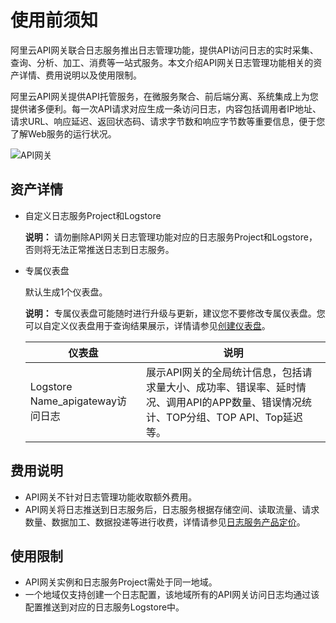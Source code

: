 # 使用前须知

阿里云API网关联合日志服务推出日志管理功能，提供API访问日志的实时采集、查询、分析、加工、消费等一站式服务。本文介绍API网关日志管理功能相关的资产详情、费用说明以及使用限制。

阿里云API网关提供API托管服务，在微服务聚合、前后端分离、系统集成上为您提供诸多便利。每一次API请求对应生成一条访问日志，内容包括调用者IP地址、请求URL、响应延迟、返回状态码、请求字节数和响应字节数等重要信息，便于您了解Web服务的运行状况。

![API网关](https://static-aliyun-doc.oss-cn-hangzhou.aliyuncs.com/assets/img/zh-CN/0930559951/p5402.png)

## 资产详情

-   自定义日志服务Project和Logstore

    **说明：** 请勿删除API网关日志管理功能对应的日志服务Project和Logstore，否则将无法正常推送日志到日志服务。

-   专属仪表盘

    默认生成1个仪表盘。

    **说明：** 专属仪表盘可能随时进行升级与更新，建议您不要修改专属仪表盘。您可以自定义仪表盘用于查询结果展示，详情请参见[创建仪表盘](/cn.zh-CN/可视化与告警/仪表盘/创建仪表盘.md)。

    |仪表盘|说明|
    |---|--|
    |Logstore Name\_apigateway访问日志|展示API网关的全局统计信息，包括请求量大小、成功率、错误率、延时情况、调用API的APP数量、错误情况统计、TOP分组、TOP API、Top延迟等。|


## 费用说明

-   API网关不针对日志管理功能收取额外费用。
-   API网关将日志推送到日志服务后，日志服务根据存储空间、读取流量、请求数量、数据加工、数据投递等进行收费，详情请参见[日志服务产品定价](https://www.aliyun.com/price/product?spm=a2c4g.11186623.2.11.66cd2aab6wAn6p#/sls/detail)。

## 使用限制

-   API网关实例和日志服务Project需处于同一地域。
-   一个地域仅支持创建一个日志配置，该地域所有的API网关访问日志均通过该配置推送到对应的日志服务Logstore中。

